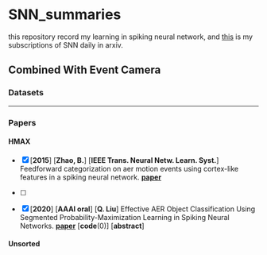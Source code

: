 # SNN_summaries
this repository record my  learning in spiking neural network, and [this](https://github.com/shenhaibo123/SNN_arxiv_daily) is my subscriptions of SNN daily in arxiv.

## Combined With Event Camera 



### Datasets

------



### Papers

#### **HMAX**

- [x] [**2015**] [**Zhao, B.**] [**IEEE Trans. Neural Netw. Learn. Syst.**] Feedforward categorization on aer motion events using cortex-like features in a spiking neural network. [**paper**](https://ieeexplore.ieee.org/stamp/stamp.jsp?tp=&arnumber=6933869 "本文介绍了一种事件驱动的前馈分类系统，该系统从时间对比地址事件表示(AER)传感器获取数据。
  该系统提取生物启发的类似皮质的特征，并使用AER基于tempotron分类器(一个泄漏的整合和激活尖峰神经元网络)来区分不同的模式。
  系统最吸引人的特性之一是其事件驱动的处理，输入和特性都采用地址事件(spikes)的形式。
  该系统在AER姿势数据集上进行了评估，并与两个最近开发的仿生模型进行了比较。
  实验结果表明，该算法在保持相同性能的前提下，大大减少了仿真时间。
  此外,混合国家标准与技术研究所的实验(MNIST)图像数据集已经证明该系统不仅可以工作在原始AER数据还在图片(一个预处理步骤将图像转化为爱尔兰事件),并能保持竞争力的准确性即使噪音是补充道。
  该系统在MNIST动态视觉传感器数据集(其中使用AER动态视觉传感器记录数据)上进行了进一步评估，测试精度为88.14%。[")
- [ ] 

- [x] [**2020**] [**AAAI  oral**] [**Q. Liu**] Effective AER Object Classification Using Segmented Probability-Maximization Learning in Spiking Neural Networks. [**paper**](https://arxiv.org/abs/2002.06199) [**code**(0)] [**abstract**] 



#### **Unsorted**

